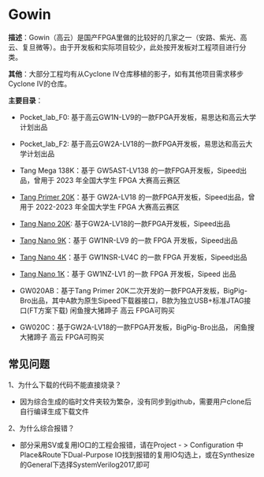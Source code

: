 # Gowin

**描述**：Gowin（高云）是国产FPGA里做的比较好的几家之一（安路、紫光、高云、复旦微等）。由于开发板和实际项目较少，此处按开发板对工程项目进行分类。



**其他**：大部分工程均有从Cyclone IV仓库移植的影子，如有其他项目需求移步Cyclone IV的仓库。



**主要目录**：

+ Pocket_lab_F0: 基于高云GW1N-LV9的一款FPGA开发板，易思达和高云大学计划出品
+ Pocket_lab_F2: 基于高云GW2A-LV18的一款FPGA开发板，易思达和高云大学计划出品
+ Tang Mega 138K：基于 GW5AST-LV138 的一款FPGA开发板，Sipeed出品，曾用于 2023 年全国大学生 FPGA 大赛高云赛区
+ [Tang Primer 20K](https://wiki.sipeed.com/primer20k)：基于 GW2A-LV18 的一款FPGA开发板，Sipeed出品，曾用于 2022-2023 年全国大学生 FPGA 大赛高云赛区
+ [Tang Nano 20K](https://wiki.sipeed.com/hardware/zh/tang/tang-nano-20k/nano-20k.html): 基于GW2A-LV18的一款FPGA开发板，Sipeed出品
+ [Tang Nano 9K](https://wiki.sipeed.com/tang9k)：基于 GW1NR-LV9 的一款 FPGA 开发板，Sipeed出品
+ [Tang Nano 4K](https://wiki.sipeed.com/tang4k)：基于 GW1NSR-LV4C 的一款 FPGA 开发板，Sipeed出品
+ [Tang Nano 1K](https://wiki.sipeed.com/tang1k)：基于 GW1NZ-LV1 的一款 FPGA 开发板，Sipeed 出品

+ GW020AB：基于Tang Primer 20K二次开发的一款FPGA开发板，BigPig-Bro出品，其中A款为原生Sipeed下载器接口，B款为独立USB+标准JTAG接口(FT方案下载) 闲鱼搜大猪蹄子 高云 FPGA可购买
+ GW020C：基于GW2A-LV18的一款FPGA开发板，BigPig-Bro出品， 闲鱼搜大猪蹄子 高云 FPGA可购买



## 常见问题

1、为什么下载的代码不能直接烧录？

+ 因为综合生成的临时文件夹较为繁杂，没有同步到github，需要用户clone后自行编译生成下载文件

2、为什么综合报错？

+ 部分采用SV或复用IO口的工程会报错，请在Project - > Configuration 中Place&Route下Dual-Purpose IO找到报错的复用IO勾选上，或在Synthesize的General下选择SystemVerilog2017,即可
